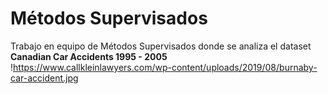 # Métodos Supervisados
Trabajo en equipo de Métodos Supervisados donde se analiza el dataset **Canadian Car Accidents 1995 - 2005**
!https://www.callkleinlawyers.com/wp-content/uploads/2019/08/burnaby-car-accident.jpg
